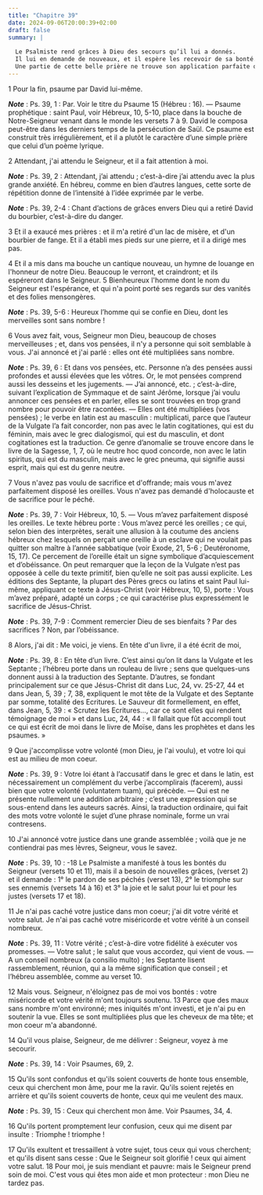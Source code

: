 ```yaml
---
title: "Chapitre 39"
date: 2024-09-06T20:00:39+02:00
draft: false
summary: |
  
  Le Psalmiste rend grâces à Dieu des secours qu’il lui a donnés.
  Il lui en demande de nouveaux, et il espère les recevoir de sa bonté.
  Une partie de cette belle prière ne trouve son application parfaite que dans le Messie comme saint Paul nous l’apprend dans Hébreux, 10, 5-8, et comme nous le montre d’ailleurs une simple lecture attentive du psaume lui-même.
---
```



1 Pour la fin, psaume par David lui-même.

***Note*** :  Ps. 39, 1 : Par. Voir le titre du Psaume 15 (Hébreu : 16). ― Psaume prophétique : saint Paul, voir Hébreux, 10, 5-10, place dans la bouche de Notre-Seigneur venant dans le monde les versets 7 à 9. David le composa peut-être dans les derniers temps de la persécution de Saül. Ce psaume est construit très irrégulièrement, et il a plutôt le caractère d’une simple prière que celui d’un poème lyrique.


2 Attendant, j'ai attendu le Seigneur, et il a fait attention à moi.

***Note*** :  Ps. 39, 2 : Attendant, j’ai attendu ; c’est-à-dire j’ai attendu avec la plus grande anxiété. En hébreu, comme en bien d’autres langues, cette sorte de répétition donne de l’intensité à l’idée exprimée par le verbe.

***Note*** :  Ps. 39, 2-4 : Chant d’actions de grâces envers Dieu qui a retiré David du bourbier, c’est-à-dire du danger.

3 Et il a exaucé mes prières : et il m'a retiré d'un lac de misère, et d'un bourbier de fange. Et il a établi mes pieds sur une pierre, et il a dirigé mes pas.


4 Et il a mis dans ma bouche un cantique nouveau, un hymne de louange en l'honneur de notre Dieu. Beaucoup le verront, et craindront; et ils espéreront dans le Seigneur. 5 Bienheureux l'homme dont le nom du Seigneur est l'espérance, et qui n'a point porté ses regards sur des vanités et des folies mensongères.

***Note*** :  Ps. 39, 5-6 : Heureux l’homme qui se confie en Dieu, dont les merveilles sont sans nombre !


6 Vous avez fait, vous, Seigneur mon Dieu, beaucoup de choses merveilleuses ; et, dans vos pensées, il n'y a personne qui soit semblable à vous. J'ai annoncé et j'ai parlé : elles ont été multipliées sans nombre.

***Note*** :  Ps. 39, 6 : Et dans vos pensées, etc. Personne n’a des pensées aussi profondes et aussi élevées que les vôtres. Or, le mot pensées comprend aussi les desseins et les jugements. ― J’ai annoncé, etc. ; c’est-à-dire, suivant l’explication de Symmaque et de saint Jérôme, lorsque j’ai voulu annoncer ces pensées et en parler, elles se sont trouvées en trop grand nombre pour pouvoir être racontées. ― Elles ont été multipliées (vos pensées) ; le verbe en latin est au masculin : multiplicati, parce que l’auteur de la Vulgate l’a fait concorder, non pas avec le latin cogitationes, qui est du féminin, mais avec le grec dialogismoï, qui est du masculin, et dont cogitationes est la traduction. Ce genre d’anomalie se trouve encore dans le livre de la Sagesse, 1, 7, où le neutre hoc quod concorde, non avec le latin spiritus, qui est du masculin, mais avec le grec pneuma, qui signifie aussi esprit, mais qui est du genre neutre.


7 Vous n'avez pas voulu de sacrifice et d'offrande; mais vous m'avez parfaitement disposé les oreilles. Vous n'avez pas demandé d'holocauste et de sacrifice pour le péché.

***Note*** :  Ps. 39, 7 : Voir Hébreux, 10, 5. ― Vous m’avez parfaitement disposé les oreilles. Le texte hébreu porte : Vous m’avez percé les oreilles ; ce qui, selon bien des interprètes, serait une allusion à la coutume des anciens hébreux chez lesquels on perçait une oreille à un esclave qui ne voulait pas quitter son maître à l’année sabbatique (voir Exode, 21, 5-6 ; Deutéronome, 15, 17). Ce percement de l’oreille était un signe symbolique d’acquiescement et d’obéissance. On peut remarquer que la leçon de la Vulgate n’est pas opposée à celle du texte primitif, bien qu’elle ne soit pas aussi explicite. Les éditions des Septante, la plupart des Pères grecs ou latins et saint Paul lui-même, appliquant ce texte à Jésus-Christ (voir Hébreux, 10, 5), porte : Vous m’avez préparé, adapté un corps ; ce qui caractérise plus expressément le sacrifice de Jésus-Christ.

***Note*** :  Ps. 39, 7-9 : Comment remercier Dieu de ses bienfaits ? Par des sacrifices ? Non, par l’obéissance.

8 Alors, j'ai dit : Me voici, je viens. En tête d'un livre, il a été écrit de moi,

***Note*** :  Ps. 39, 8 : En tête d’un livre. C’est ainsi qu’on lit dans la Vulgate et les Septante ; l’hébreu porte dans un rouleau de livre ; sens que quelques-uns donnent aussi à la traduction des Septante. D’autres, se fondant principalement sur ce que Jésus-Christ dit dans Luc, 24, vv. 25-27, 44 et dans Jean, 5, 39 ; 7, 38, expliquent le mot tête de la Vulgate et des Septante par somme, totalité des Ecritures. Le Sauveur dit formellement, en effet, dans Jean, 5, 39 : « Scrutez les Ecritures…, car ce sont elles qui rendent témoignage de moi » et dans Luc, 24, 44 : « Il fallait que fût accompli tout ce qui est écrit de moi dans le livre de Moïse, dans les prophètes et dans les psaumes. »

9 Que j'accomplisse votre volonté (mon Dieu, je l'ai voulu), et votre loi qui est au milieu de mon coeur.

***Note*** :  Ps. 39, 9 : Votre loi étant à l’accusatif dans le grec et dans le latin, est nécessairement un complément du verbe j’accomplirais (facerem), aussi bien que votre volonté (voluntatem tuam), qui précède. ― Qui est ne présente nullement une addition arbitraire ; c’est une expression qui se sous-entend dans les auteurs sacrés. Ainsi, la traduction ordinaire, qui fait des mots votre volonté le sujet d’une phrase nominale, forme un vrai contresens.


10 J'ai annoncé votre justice dans une grande assemblée ; voilà que je ne contiendrai pas mes lèvres, Seigneur, vous le savez.

***Note*** :  Ps. 39, 10 : -18 Le Psalmiste a manifesté à tous les bontés du Seigneur (versets 10 et 11), mais il a besoin de nouvelles grâces, (verset 2) et il demande : 1° le pardon de ses péchés (verset 13), 2° le triomphe sur ses ennemis (versets 14 à 16) et 3° la joie et le salut pour lui et pour les justes (versets 17 et 18).

11 Je n'ai pas caché votre justice dans mon coeur; j'ai dit votre vérité et votre salut. Je n'ai pas caché votre miséricorde et votre vérité à un conseil nombreux.

***Note*** :  Ps. 39, 11 : Votre vérité ; c’est-à-dire votre fidélité à exécuter vos promesses. ― Votre salut ; le salut que vous accordez, qui vient de vous. ― A un conseil nombreux (a consilio multo) ; les Septante lisent rassemblement, réunion, qui a la même signification que conseil ; et l’hébreu assemblée, comme au verset 10.


12 Mais vous. Seigneur, n'éloignez pas de moi vos bontés : votre miséricorde et votre vérité m'ont toujours soutenu. 13 Parce que des maux sans nombre m'ont environné; mes iniquités m'ont investi, et je n'ai pu en soutenir la vue. Elles se sont multipliées plus que les cheveux de ma tête; et mon coeur m'a abandonné.


14 Qu'il vous plaise, Seigneur, de me délivrer : Seigneur, voyez à me secourir.

***Note*** :  Ps. 39, 14 : Voir Psaumes, 69, 2.

15 Qu'ils sont confondus et qu'ils soient couverts de honte tous ensemble, ceux qui cherchent mon âme, pour me la ravir. Qu'ils soient rejetés en arrière et qu'ils soient couverts de honte, ceux qui me veulent des maux.

***Note*** :  Ps. 39, 15 : Ceux qui cherchent mon âme. Voir Psaumes, 34, 4.

16 Qu'ils portent promptement leur confusion, ceux qui me disent par insulte : Triomphe ! triomphe !


17 Qu'ils exultent et tressaillent à votre sujet, tous ceux qui vous cherchent; et qu'ils disent sans cesse : Que le Seigneur soit glorifié ! ceux qui aiment votre salut. 18 Pour moi, je suis mendiant et pauvre: mais le Seigneur prend soin de moi. C'est vous qui êtes mon aide et mon protecteur : mon Dieu ne tardez pas.


